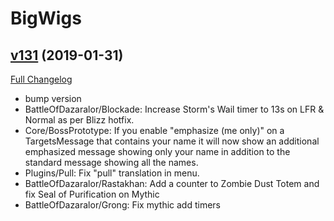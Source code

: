 # BigWigs

## [v131](https://github.com/BigWigsMods/BigWigs/tree/v131) (2019-01-31)
[Full Changelog](https://github.com/BigWigsMods/BigWigs/compare/v130...v131)

- bump version  
- BattleOfDazaralor/Blockade: Increase Storm's Wail timer to 13s on LFR & Normal as per Blizz hotfix.  
- Core/BossPrototype: If you enable "emphasize (me only)" on a TargetsMessage that contains your name it will now show an additional emphasized message showing only your name in addition to the standard message showing all the names.  
- Plugins/Pull: Fix "pull" translation in menu.  
- BattleOfDazaralor/Rastakhan: Add a counter to Zombie Dust Totem and fix Seal of Purification on Mythic  
- BattleOfDazaralor/Grong: Fix mythic add timers  
